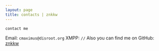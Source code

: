 ```yaml
---
layout: page
title: contacts | znkkw
---
```


```term
contact me
```

Email:  `cmaximus@disroot.org`
XMPP:   `//`
Also you can find me on GitHub: [znkkw](https://github.com/znkkw)
